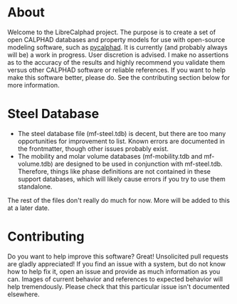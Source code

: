 # About
Welcome to the LibreCalphad project. The purpose is to create a set of open CALPHAD databases and property models for use with open-source modeling software, such as [pycalphad](https://pycalphad.org/docs/latest/#). It is currently (and probably always will be) a work in progress. User discretion is advised. I make no assertions as to the accuracy of the results and highly recommend you validate them versus other CALPHAD software or reliable references.  If you want to help make this software better, please do. See the contributing section below for more information.

# Steel Database
- The steel database file (mf-steel.tdb) is decent, but there are too many opportunities for improvement to list. Known errors are documented in the frontmatter, though other issues probably exist.
- The mobility and molar volume databases (mf-mobility.tdb and mf-volume.tdb) are designed to be used in conjunction with mf-steel.tdb. Therefore, things like phase definitions are not contained in these support databases, which will likely cause errors if you try to use them standalone.

The rest of the files don't really do much for now. More will be added to this at a later date.

# Contributing
Do you want to help improve this software? Great! Unsolicited pull requests are gladly appreciated! If you find an issue with a system, but do not know how to help fix it, open an issue and provide as much information as you can. Images of current behavior and references to expected behavior will help tremendously. Please check that this particular issue isn't documented elsewhere.

